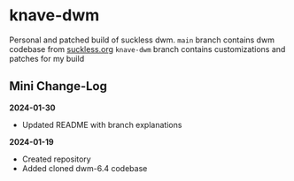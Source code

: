 # knave-dwm
Personal and patched build of suckless dwm.
`main` branch contains dwm codebase from [suckless.org](https://suckless.org)
`knave-dwm` branch contains customizations and patches for my build

## Mini Change-Log

**2024-01-30**
- Updated README with branch explanations

**2024-01-19**
- Created repository
- Added cloned dwm-6.4 codebase
